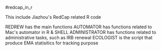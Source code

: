 #redcap_in_r 

This include Jiazhou's RedCap related R code

REDREW has the main functions 
AUTOMATOR has functions related to Mac's automator in R & SHELL
ADMINISTRATOR has functions related to administrative tasks, such as IRB renewal
ECOLOGIST is the script that produce EMA statisitics for tracking purpose
